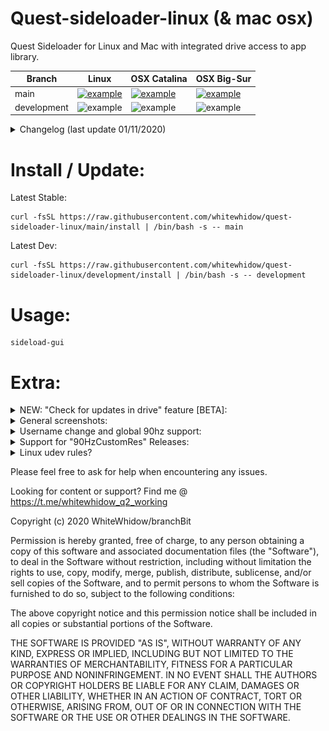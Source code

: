 # Quest-sideloader-linux (& mac osx)
Quest Sideloader for Linux and Mac with integrated drive access to app library.

Branch | Linux | OSX Catalina | OSX Big-Sur
------------ | ------------- | ------------ | -------------
main | [![example](https://img.shields.io/github/workflow/status/whitewhidow/quest-sideloader-linux/CI-LINUX/main)](https://github.com/whitewhidow/quest-sideloader-linux/actions?query=workflow%3ACI-LINUX) | [![example](https://img.shields.io/github/workflow/status/whitewhidow/quest-sideloader-linux/CI-CATALINA-BARE/main)](https://github.com/whitewhidow/quest-sideloader-linux/actions?query=workflow%3ACI-CATALINA-BARE) | [![example](https://img.shields.io/github/workflow/status/whitewhidow/quest-sideloader-linux/CI-BIG-SUR/main)](https://github.com/whitewhidow/quest-sideloader-linux/actions?query=workflow%3ACI-BIG-SUR)
development | ![example](https://img.shields.io/github/workflow/status/whitewhidow/quest-sideloader-linux/CI-LINUX/development) | ![example](https://img.shields.io/github/workflow/status/whitewhidow/quest-sideloader-linux/CI-CATALINA-BARE/development) | ![example](https://img.shields.io/github/workflow/status/whitewhidow/quest-sideloader-linux/CI-BIG-SUR/development)

<details>
<summary>Changelog (last update 01/11/2020)</summary>
  
```
UPDATE: 22/10/2020: Grapchical Browser added!
UPDATE: 22/10/2020: Support for sideloading content straight from a mounted drive!
UPDATE: 25/10/2020: Install script added, no more manual dependency installs required!
UPDATE: 26/10/2020: Integrated drive access to app library!
UPDATE: 27/10/2020: Streamlined (re)install process and better libs install for linux!
UPDATE: 29/10/2020: All inputs and choices now performed trough gui
UPDATE: 31/10/2020: Many OSX FIXES
UPDATE: 31/10/2020: Changed to zenity list instead of native dir-browser(was stupid slow on mac)
UPDATE: 01/11/2020: Mac osx install better error reporting
UPDATE: 01/11/2020: "Check for updates in drive" feature[BETA] Added
UPDATE: 03/11/2020: Gui now lists newest added items on top
UPDATE: 04/11/2020: Able to change device settings without sideloading

```
</details> 

# Install / Update:
Latest Stable: 
```
curl -fsSL https://raw.githubusercontent.com/whitewhidow/quest-sideloader-linux/main/install | /bin/bash -s -- main
```
Latest Dev: 
```
curl -fsSL https://raw.githubusercontent.com/whitewhidow/quest-sideloader-linux/development/install | /bin/bash -s -- development
```



# Usage:
```
sideload-gui
```
# Extra:
<details>
<summary>NEW: "Check for updates in drive" feature [BETA]:</summary>

![example](extras/update1.png)

![example](extras/update2.png)

</details>  
<details>
<summary>General screenshots:</summary>

![example](extras/1.png)

![example](extras/2.png)

![example](extras/3.png)
</details>  
<details>
<summary>Username change and global 90hz support:</summary>

![example](extras/username.png)

![example](extras/hz.png)
</details>  

<details>
<summary>Support for "90HzCustomRes" Releases:</summary>

![example](extras/qu_found.png)

![example](extras/qu_hz.png)

![example](extras/qu_resolution.png)
</details>  

<details>
<summary>Linux udev rules?</summary>

In case your distro need a special udev rule to allow permissions to the adb device:
```
sudo ./extras/udev.sh $USER
```
</details>  




Please feel free to ask for help when encountering any issues.

Looking for content or support? Find me @ https://t.me/whitewhidow_q2_working

 Copyright (c) 2020 WhiteWhidow/branchBit

 Permission is hereby granted, free of charge, to any person
 obtaining a copy of this software and associated documentation
 files (the "Software"), to deal in the Software without
 restriction, including without limitation the rights to use,
 copy, modify, merge, publish, distribute, sublicense, and/or sell
 copies of the Software, and to permit persons to whom the
 Software is furnished to do so, subject to the following
 conditions:

 The above copyright notice and this permission notice shall be
 included in all copies or substantial portions of the Software.

 THE SOFTWARE IS PROVIDED "AS IS", WITHOUT WARRANTY OF ANY KIND,
 EXPRESS OR IMPLIED, INCLUDING BUT NOT LIMITED TO THE WARRANTIES
 OF MERCHANTABILITY, FITNESS FOR A PARTICULAR PURPOSE AND
 NONINFRINGEMENT. IN NO EVENT SHALL THE AUTHORS OR COPYRIGHT
 HOLDERS BE LIABLE FOR ANY CLAIM, DAMAGES OR OTHER LIABILITY,
 WHETHER IN AN ACTION OF CONTRACT, TORT OR OTHERWISE, ARISING
 FROM, OUT OF OR IN CONNECTION WITH THE SOFTWARE OR THE USE OR
 OTHER DEALINGS IN THE SOFTWARE.
